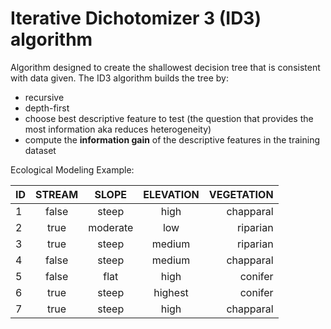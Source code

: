 # Iterative Dichotomizer 3 (ID3) algorithm

Algorithm designed to create the shallowest decision tree that is consistent with data given.
The ID3 algorithm builds the tree by:
- recursive
- depth-first
- choose best descriptive feature to test (the question that provides the most information aka reduces heterogeneity) 
- compute the **information gain** of the descriptive features in the training dataset

Ecological Modeling Example:


| ID        | STREAM           | SLOPE  | ELEVATION  | VEGETATION  |
| ------------- |:-------------:|:-------------:|:-------------:|-----:|
| 1       | false | steep | high | chapparal |
| 2       | true | moderate | low | riparian |
| 3       | true | steep | medium | riparian |
| 4       | false | steep | medium | chapparal |
| 5       | false | flat | high | conifer |
| 6       | true | steep | highest | conifer |
| 7       | true | steep | high | chapparal |

